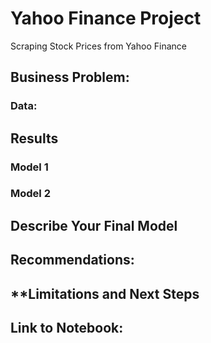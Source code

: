 # Yahoo Finance Project
 Scraping Stock Prices from Yahoo Finance

## **Business Problem:**

### **Data:**

## **Results**

### Model 1

### Model 2

## **Describe Your Final Model**

## **Recommendations:**

## **Limitations and Next Steps

## **Link to Notebook:**
